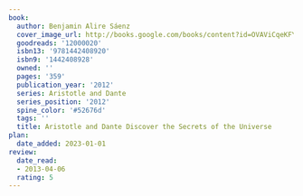 ```yaml
---
book:
  author: Benjamin Alire Sáenz
  cover_image_url: http://books.google.com/books/content?id=OVAViCqeKFYC&printsec=frontcover&img=1&zoom=1&edge=curl&source=gbs_api
  goodreads: '12000020'
  isbn13: '9781442408920'
  isbn9: '1442408928'
  owned: ''
  pages: '359'
  publication_year: '2012'
  series: Aristotle and Dante
  series_position: '2012'
  spine_color: '#52676d'
  tags: ''
  title: Aristotle and Dante Discover the Secrets of the Universe
plan:
  date_added: 2023-01-01
review:
  date_read:
  - 2013-04-06
  rating: 5
---
```

